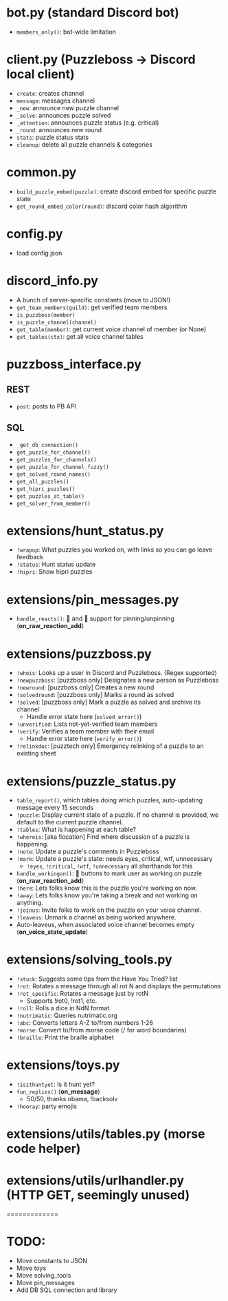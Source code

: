 # bot.py (standard Discord bot)
  * `members_only()`: bot-wide limitation


# client.py (Puzzleboss -> Discord local client)
  * `create`: creates channel
  * `message`: messages channel
  * `_new`: announce new puzzle channel
  * `_solve`: announces puzzle solved
  * `_attention`: announces puzzle status (e.g. critical)
  * `_round`: announces new round
  * `stats`: puzzle status stats
  * `cleanup`: delete all puzzle channels & categories


# common.py
  * `build_puzzle_embed(puzzle)`: create discord embed for specific puzzle state
  * `get_round_embed_color(round)`: discord color hash algorithm


# config.py
  * load config.json


# discord_info.py
  * A bunch of server-specific constants (move to JSON!)
  * `get_team_members(guild)`: get verified team members
  * `is_puzzboss(member)`
  * `is_puzzle_channel(channel)`
  * `get_table(member)`: get current voice channel of member (or None)
  * `get_tables(ctx)`: get all voice channel tables


# puzzboss_interface.py
## REST
  * `post`: posts to PB API
## SQL
  * `_get_db_connection()`
  * `get_puzzle_for_channel()`
  * `get_puzzles_for_channels()`
  * `get_puzzle_for_channel_fuzzy()`
  * `get_solved_round_names()`
  * `get_all_puzzles()`
  * `get_hipri_puzzles()`
  * `get_puzzles_at_table()`
  * `get_solver_from_member()`


# extensions/hunt_status.py
  * `!wrapup`: What puzzles you worked on, with links so you can go leave feedback
  * `!status`: Hunt status update
  * `!hipri`: Show hipri puzzles


# extensions/pin_messages.py
  * `handle_reacts()`: 📌 and 🧹 support for pinning/unpinning (**on_raw_reaction_add**)


# extensions/puzzboss.py
  * `!whois`: Looks up a user in Discord and Puzzleboss. (Regex supported)
  * `!newpuzzboss`: [puzzboss only] Designates a new person as Puzzleboss
  * `!newround`: [puzzboss only] Creates a new round
  * `!solvedround`: [puzzboss only] Marks a round as solved
  * `!solved`: [puzzboss only] Mark a puzzle as solved and archive its channel
    * Handle error state here (`solved_error()`)
  * `!unverified`: Lists not-yet-verified team members
  * `!verify`: Verifies a team member with their email
    * Handle error state here (`verify_error()`)
  * `!relinkdoc`: [puzztech only] Emergency relinking of a puzzle to an existing sheet


# extensions/puzzle_status.py
  * `table_report()`, which tables doing which puzzles, auto-updating message every 15 seconds
  * `!puzzle`: Display current state of a puzzle. If no channel is provided, we default to the current puzzle channel.
  * `!tables`: What is happening at each table?
  * `!whereis`: [aka !location] Find where discussion of a puzzle is happening.
  * `!note`: Update a puzzle's comments in Puzzleboss
  * `!mark`: Update a puzzle's state: needs eyes, critical, wtf, unnecessary
    * `!eyes`, `!critical`, `!wtf`, `!unnecessary` all shorthands for this
  * `handle_workingon()`: 🧩 buttons to mark user as working on puzzle (**on_raw_reaction_add**)
  * `!here`: Lets folks know this is the puzzle you're working on now.
  * `!away`: Lets folks know you're taking a break and not working on anything.
  * `!joinus`: Invite folks to work on the puzzle on your voice channel.
  * `!leaveus`: Unmark a channel as being worked anywhere.
  * Auto-leaveus, when associated voice channel becomes empty (**on_voice_state_update**)


# extensions/solving_tools.py
  * `!stuck`: Suggests some tips from the Have You Tried? list
  * `!rot`: Rotates a message through all rot N and displays the permutations
  * `!rot_specific`: Rotates a message just by rotN
    * Supports !rot0, !rot1, etc.
  * `!roll`: Rolls a dice in NdN format.
  * `!nutrimatic`: Queries nutrimatic.org
  * `!abc`: Converts letters A-Z to/from numbers 1-26
  * `!morse`: Convert to/from morse code (/ for word boundaries)
  * `!braille`: Print the braille alphabet


# extensions/toys.py
  * `!isithuntyet`: Is it hunt yet?
  * `fun_replies()` (**on_message**)
    * 50/50, thanks obama, !backsolv
  * `!hooray`: party emojis


# extensions/utils/tables.py (morse code helper)
# extensions/utils/urlhandler.py (HTTP GET, seemingly unused)


=============

# TODO:
* Move constants to JSON
* Move toys
* Move solving_tools
* Move pin_messages
* Add DB SQL connection and library
